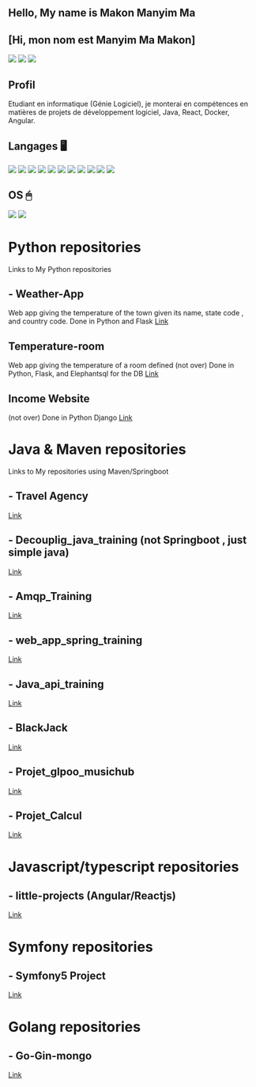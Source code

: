 ## Hello, My name is Makon Manyim Ma
## [Hi, mon nom est Manyim Ma Makon]

<!--(https://visitor-badge.glitch.me/badge?page_id=EdMkn) -->

<!--
**EdMkn/EdMkn** is a ✨ _special_ ✨ repository because its `README.md` (this file) appears on your GitHub profile.

Here are some ideas to get you started:

- 🔭 I’m currently working on ...
- 🌱 I’m currently learning ...
- 👯 I’m looking to collaborate on ...
- 🤔 I’m looking for help with ...
- 💬 Ask me about ...
- 📫 How to reach me: ...
- 😄 Pronouns: ...
- ⚡ Fun fact: ...
-->
[<img src="https://img.shields.io/badge/LinkedIn-0077B5?style=for-the-badge&logo=linkedin&logoColor=white" />](https://www.linkedin.com/in/mmmakon/)
[<img src="https://img.shields.io/badge/Gmail-D14836?style=for-the-badge&logo=gmail&logoColor=white" />](mailto:nmaknyim@gmail.com)
[<img src="https://img.shields.io/badge/GitHub-100000?style=for-the-badge&logo=github&logoColor=white" />](https://github.com/EdMkn/)
  
## Profil 
Etudiant en informatique (Génie Logiciel), je monterai en compétences en matières de projets de développement logiciel, Java, React, Docker, Angular. 
  
## Langages 🖥

<img src="https://img.shields.io/badge/HTML-239120?style=for-the-badge&logo=html5&logoColor=white"> <img src="https://img.shields.io/badge/CSS-239120?&style=for-the-badge&logo=css3&logoColor=white"> <img src="https://img.shields.io/badge/JavaScript-F7DF1E?style=for-the-badge&logo=javascript&logoColor=black"> <img src="https://img.shields.io/badge/HTML5-E34F26?style=for-the-badge&logo=html5&logoColor=white"> <img src="https://img.shields.io/badge/CSS3-1572B6?style=for-the-badge&logo=css3&logoColor=white"> <img src="https://img.shields.io/badge/PHP-777BB4?style=for-the-badge&logo=php&logoColor=white"> <img src="https://img.shields.io/badge/Java-ED8B00?style=for-the-badge&logo=java&logoColor=white"> <img src="https://img.shields.io/badge/Kotlin-0095D5?&style=for-the-badge&logo=kotlin&logoColor=white"> <img src="https://img.shields.io/badge/R-276DC3?style=for-the-badge&logo=r&logoColor=white"> <img src="https://img.shields.io/badge/Python-3776AB?style=for-the-badge&logo=python&logoColor=white"> <img src="https://img.shields.io/badge/C-00599C?style=for-the-badge&logo=c&logoColor=white">

## OS 🖱
<!-- <img src="https://img.shields.io/badge/Android-3DDC84?style=for-the-badge&logo=android&logoColor=white"> -->
<img src="https://img.shields.io/badge/Windows-0078D6?style=for-the-badge&logo=windows&logoColor=white"> 
<img src="https://img.shields.io/badge/Ubuntu-E95420?style=for-the-badge&logo=ubuntu&logoColor=white"> 
<!-- <img src="https://img.shields.io/badge/Linux_Mint-87CF3E?style=for-the-badge&logo=linux-mint&logoColor=white"> -->

# Python repositories
Links to My Python repositories
## - Weather-App
Web app giving the temperature of the town given its name, state code , and country code. 
Done in Python and Flask
[Link](https://github.com/EdMkn/weather-app)
## Temperature-room
Web app giving the temperature of a room defined (not over)
Done in Python, Flask, and Elephantsql for the DB 
[Link](https://github.com/EdMkn/restapi-flask-postgres)
## Income Website
(not over)
Done in Python Django
[Link](https://github.com/EdMkn/django-income-website/)


# Java & Maven repositories

Links to My repositories using Maven/Springboot

## - Travel Agency
  [Link](https://github.com/EdMkn/travel_agency)
## - Decouplig_java_training  (not Springboot , just simple java)
  [Link](https://github.com/EdMkn/decouplig_java_training)
## - Amqp_Training
  [Link](https://github.com/EdMkn/amqp_training)
## - web_app_spring_training 
  [Link](https://github.com/EdMkn/web_app_spring_training)


## - Java_api_training
  [Link](https://github.com/EdMkn/java_api_training)
## - BlackJack
  [Link](https://github.com/EdMkn/BlackJack)
## - Projet_glpoo_musichub 
  [Link](https://github.com/EdMkn/Projet_glpoo_musichub)
## - Projet_Calcul
  [Link](https://github.com/EdMkn/Projet_Calcul)

# Javascript/typescript repositories
## - little-projects (Angular/Reactjs)
  [Link](https://github.com/EdMkn/little-projects)

# Symfony repositories
## - Symfony5 Project
  [Link](https://github.com/EdMkn/Symf5_pjt)

# Golang repositories
## - Go-Gin-mongo
 [Link](https://github.com/EdMkn/go-gin-mongo)


 
